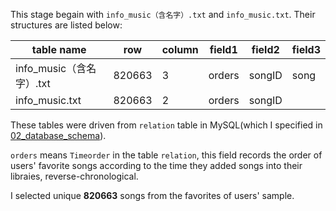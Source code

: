 
This stage begain with `info_music（含名字）.txt` and `info_music.txt`. Their structures are listed below:

|table name|row|column|field1|field2|field3|
|---|---|---|---|---|---|
|info_music（含名字）.txt|820663|3|  orders| songID| song|
|info_music.txt|820663|2|orders| songID| |

These tables were driven from `relation` table in MySQL(which I specified in [02_database_schema]()).

`orders` means `Timeorder` in the table `relation`, this field records the order of users' favorite songs according to the time they added songs into their libraies,  reverse-chronological.

I selected unique **820663** songs from the favorites of users' sample.
